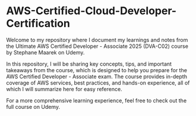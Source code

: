 # AWS-Certified-Cloud-Developer-Certification


Welcome to my repository where I document my learnings and notes from the Ultimate AWS Certified Developer - Associate 2025 (DVA-C02) course by Stephane Maarek on Udemy.

In this repository, I will be sharing key concepts, tips, and important takeaways from the course, which is designed to help you prepare for the AWS Certified Developer - Associate exam. The course provides in-depth coverage of AWS services, best practices, and hands-on experience, all of which I will summarize here for easy reference.

For a more comprehensive learning experience, feel free to check out the full course on Udemy.
